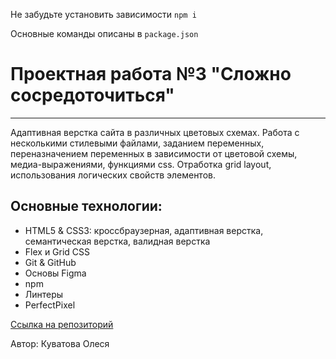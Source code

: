 
Не забудьте установить зависимости `npm i` 

Основные команды описаны в `package.json`

# Проектная работа №3 "Сложно сосредоточиться"
________________________________________

Адаптивная верстка сайта  в различных цветовых схемах. Работа с несколькими стилевыми файлами, заданием переменных, переназначением переменных в зависимости от цветовой схемы, медиа-выражениями, функциями css. Отработка grid layout, использования логических свойств элементов.

## Основные технологии:
* HTML5 & CSS3: кроссбраузерная, адаптивная верстка, семантическая верстка, валидная верстка
* Flex и Grid CSS
* Git & GitHub
* Основы Figma
* npm
* Линтеры
* PerfectPixel

[Ссылка на репозиторий](https://github.com/olecuva/slozhno-sosredotochitsya.git)

Автор: Куватова Олеся
